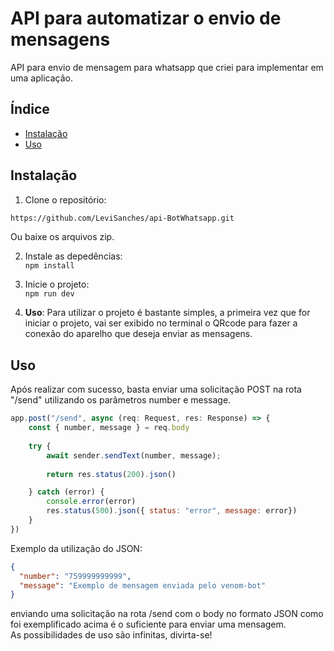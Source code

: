 # API para automatizar o envio de mensagens
API para envio de mensagem para whatsapp que criei para implementar em uma aplicação.

## Índice

- [Instalação](#instalação)
- [Uso](#uso)

## Instalação

1. Clone o repositório:

```bash
https://github.com/LeviSanches/api-BotWhatsapp.git
```
Ou baixe os arquivos zip.

2. Instale as depedências: <br>
```npm install```

3. Inicie o projeto: <br>
```npm run dev```

4. **Uso**: Para utilizar o projeto é bastante simples, a primeira vez que for iniciar o projeto, vai ser exibido no terminal o QRcode para fazer a conexão do aparelho que deseja enviar as mensagens.

## Uso
Após realizar com sucesso, basta enviar uma solicitação POST na rota "/send" utilizando os parâmetros number e message.
```javascript
app.post("/send", async (req: Request, res: Response) => {   
    const { number, message } = req.body
    
    try {
        await sender.sendText(number, message); 
        
        return res.status(200).json()

    } catch (error) {
        console.error(error)
        res.status(500).json({ status: "error", message: error})
    } 
})
```
Exemplo da utilização do JSON:
```JSON
{
  "number": "759999999999",
  "message": "Exemplo de mensagem enviada pelo venom-bot"
}
```
enviando uma solicitação na rota /send com o body no formato JSON como foi exemplificado acima é o suficiente para enviar uma mensagem. <br>
As possibilidades de uso são infinitas, divirta-se!

